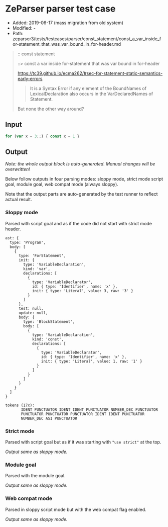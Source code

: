 # ZeParser parser test case

- Added: 2019-06-17 (mass migration from old system)
- Modified: -
- Path: zeparser3/tests/testcases/parser/const_statement/const_a_var_inside_for-statement_that_was_var_bound_in_for-header.md

> :: const statement
>
> ::> const a var inside for-statement that was var bound in for-header
>
> https://tc39.github.io/ecma262/#sec-for-statement-static-semantics-early-errors
>
> > It is a Syntax Error if any element of the BoundNames of LexicalDeclaration also occurs in the VarDeclaredNames of Statement.
>
> But none the other way around?

## Input

`````js
for (var x = 3;;) { const x = 1 }
`````

## Output

_Note: the whole output block is auto-generated. Manual changes will be overwritten!_

Below follow outputs in four parsing modes: sloppy mode, strict mode script goal, module goal, web compat mode (always sloppy).

Note that the output parts are auto-generated by the test runner to reflect actual result.

### Sloppy mode

Parsed with script goal and as if the code did not start with strict mode header.

`````
ast: {
  type: 'Program',
  body: [
    {
      type: 'ForStatement',
      init: {
        type: 'VariableDeclaration',
        kind: 'var',
        declarations: [
          {
            type: 'VariableDeclarator',
            id: { type: 'Identifier', name: 'x' },
            init: { type: 'Literal', value: 3, raw: '3' }
          }
        ]
      },
      test: null,
      update: null,
      body: {
        type: 'BlockStatement',
        body: [
          {
            type: 'VariableDeclaration',
            kind: 'const',
            declarations: [
              {
                type: 'VariableDeclarator',
                id: { type: 'Identifier', name: 'x' },
                init: { type: 'Literal', value: 1, raw: '1' }
              }
            ]
          }
        ]
      }
    }
  ]
}

tokens (17x):
       IDENT PUNCTUATOR IDENT IDENT PUNCTUATOR NUMBER_DEC PUNCTUATOR
       PUNCTUATOR PUNCTUATOR PUNCTUATOR IDENT IDENT PUNCTUATOR
       NUMBER_DEC ASI PUNCTUATOR
`````

### Strict mode

Parsed with script goal but as if it was starting with `"use strict"` at the top.

_Output same as sloppy mode._

### Module goal

Parsed with the module goal.

_Output same as sloppy mode._

### Web compat mode

Parsed in sloppy script mode but with the web compat flag enabled.

_Output same as sloppy mode._
